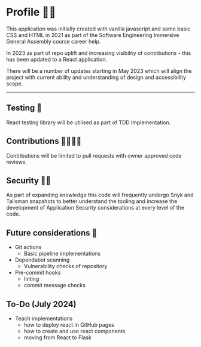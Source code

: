# Profile 🧑🏾

This application was initially created with vanilla javascript and some basic CSS and HTML in 2021 as part of the Software Engineering Immersive General Assembly course career help.

In 2023 as part of repo uplift and increasing visibility of contributions - this has been updated to a React application.

There will be a number of updates starting in May 2023 which will align the project with current ability and understanding of design and accessibility scope.

---

## Testing 🧪

React testing library will be utilised as part of TDD implementation.

## Contributions 👨‍👩‍👧‍👦

Contributions will be limited to pull requests with owner approved code reviews.

## Security 🕵🏾

As part of expanding knowledge this code will frequently undergo Snyk and Talisman snapshots to better understand the tooling and increase the development of Application Security considerations at every level of the code.

## Future considerations 💭

- Git actions
  - Basic pipeline implementations
- Dependabot scanning
  - Vulnerability checks of repository
- Pre-commit hooks
  - linting
  - commit message checks

## To-Do (July 2024)
- Teach implementations
  - how to deploy react in GitHub pages
  - how to create and use react components 
  - moving from React to Flask
